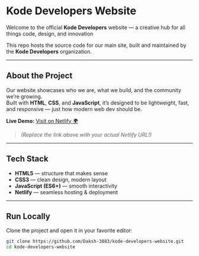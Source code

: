 #  Kode Developers Website  

Welcome to the official **Kode Developers** website — a creative hub for all things code, design, and innovation  

This repo hosts the source code for our main site, built and maintained by the **Kode Developers** organization.  

---

##  About the Project  

Our website showcases who we are, what we build, and the community we’re growing.  
Built with **HTML**, **CSS**, and **JavaScript**, it’s designed to be lightweight, fast, and responsive — just how modern web dev should be.  

**Live Demo:** [Visit on Netlify 🌍](https://your-netlify-site-url.netlify.app)  
> *(Replace the link above with your actual Netlify URL!)*  

---

##  Tech Stack  

- **HTML5** — structure that makes sense  
- **CSS3** — clean design, modern layout  
- **JavaScript (ES6+)** — smooth interactivity  
- **Netlify** — seamless hosting & deployment  

---

##  Run Locally  

Clone the project and open it in your favorite editor:  

```bash
git clone https://github.com/Daksh-3883/kode-developers-website.git
cd kode-developers-website
